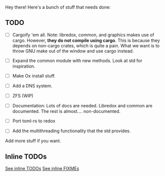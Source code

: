 Hey there! Here's a bunch of stuff that needs done:

## TODO

- [ ] Cargoify 'em all.
    Note: libredox, common, and graphics makes use of cargo. However, **they do not compile using cargo**. This is because they depends on non-cargo crates, which is quite a pain. What we want is to throw GNU make out of the window and use cargo instead.

- [ ] Expand the common module with new methods. Look at std for inspiration.

- [ ] Make Ox install stuff.

- [ ] Add a DNS system.

- [ ] ZFS (WIP)

- [ ] Documentation: Lots of docs are needed. Libredox and common are documented. The rest is almost.... non-documented.

- [ ] Port toml-rs to redox

- [ ] Add the multithreading functionality that the std provides.


Add more stuff if you want.

## Inline TODOs
[See inline TODOs](https://github.com/redox-os/redox/search?utf8=%E2%9C%93&q=TODO)
[See inline FIXMEs](https://github.com/redox-os/redox/search?utf8=%E2%9C%93&q=FIXME)
